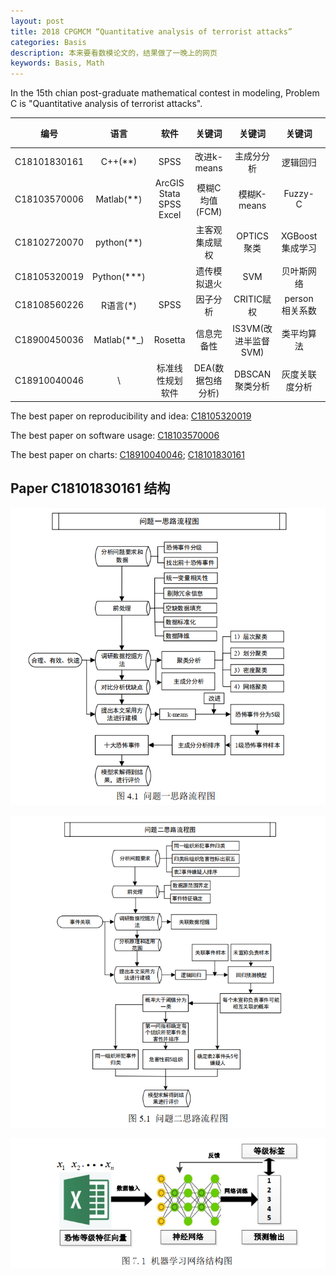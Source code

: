 ```yaml
---
layout: post
title: 2018 CPGMCM “Quantitative analysis of terrorist attacks”
categories: Basis
description: 本来要看数模论文的，结果做了一晚上的网页
keywords: Basis, Math
---
```


In the 15th chian post-graduate mathematical contest in modeling, Problem C is "Quantitative analysis of terrorist attacks". 

| 编号 | 语言 | 软件 | 关键词 | 关键词 | 关键词 | 关键词| 关键词 |
| :----: | :----: | :----: | :----: | :----: | :----: | :----: | :----: |
| C18101830161 | C++(**) | SPSS | 改进k-means | 主成分分析 | 逻辑回归 |灰色预测|NN|
| C18103570006 | Matlab(**) | ArcGIS Stata SPSS Excel | 模糊C均值(FCM)    | 模糊K-means          |     Fuzzy-C     |        距离测度         |            |
| C18102720070 | python(**) |  | 主客观集成赋权 | OPTICS聚类 | XGBoost集成学习 |lightgbm-Multi logistic|ARMA模型|
| C18105320019 | Python(***) |  | 遗传模拟退火 | SVM | 贝叶斯网络 |FCM聚类||
| C18108560226 | R语言(*) | SPSS | 因子分析 | CRITIC赋权 | person相关系数 |IPSO-SVM||
| C18900450036 | Matlab(**_) | Rosetta | 信息完备性        | IS3VM(改进半监督SVM) |   类平均算法    |RBF时间序列模型&NN|离群点检测|
| C18910040046 | \ | 标准线性规划软件 | DEA(数据包络分析) | DBSCAN聚类分析 | 灰度关联度分析 |||

The best paper on reproducibility and idea: [C18105320019](/Papers/C18105320019.pdf)

The best paper on software usage: [C18103570006](/Paers/C18103570006.pdf)

The best paper on charts: [C18910040046](/Papers/C18910040046.pdf); [C18101830161](/Papers/C18101830161.pdf)

## Paper C18101830161 结构

![](/typora-user-images/1565685679560.png)

![](/typora-user-images/1565685727946.png)

![](/typora-user-images/1565685764087.png)
